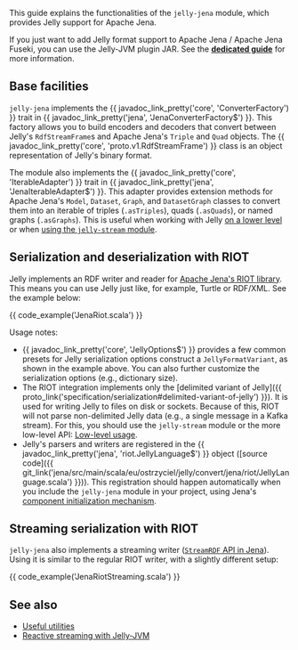 This guide explains the functionalities of the `jelly-jena` module, which provides Jelly support for Apache Jena.

If you just want to add Jelly format support to Apache Jena / Apache Jena Fuseki, you can use the Jelly-JVM plugin JAR. See the **[dedicated guide](../getting-started-plugins.md#apache-jena-apache-jena-fuseki)** for more information.

## Base facilities

`jelly-jena` implements the {{ javadoc_link_pretty('core', 'ConverterFactory') }} trait in {{ javadoc_link_pretty('jena', 'JenaConverterFactory$') }}. This factory allows you to build encoders and decoders that convert between Jelly's `RdfStreamFrame`s and Apache Jena's `Triple` and `Quad` objects. The {{ javadoc_link_pretty('core', 'proto.v1.RdfStreamFrame') }} class is an object representation of Jelly's binary format.

The module also implements the {{ javadoc_link_pretty('core', 'IterableAdapter') }} trait in {{ javadoc_link_pretty('jena', 'JenaIterableAdapter$') }}. This adapter provides extension methods for Apache Jena's `Model`, `Dataset`, `Graph`, and `DatasetGraph` classes to convert them into an iterable of triples (`.asTriples`), quads (`.asQuads`), or named graphs (`.asGraphs`). This is useful when working with Jelly [on a lower level](low-level.md) or when [using the `jelly-stream` module](reactive.md).

## Serialization and deserialization with RIOT

Jelly implements an RDF writer and reader for [Apache Jena's RIOT library](https://jena.apache.org/documentation/io/). This means you can use Jelly just like, for example, Turtle or RDF/XML. See the example below:

{{ code_example('JenaRiot.scala') }}

Usage notes:

- {{ javadoc_link_pretty('core', 'JellyOptions$') }} provides a few common presets for Jelly serialization options construct a `JellyFormatVariant`, as shown in the example above. You can also further customize the serialization options (e.g., dictionary size).
- The RIOT integration implements only the [delimited variant of Jelly]({{ proto_link('specification/serialization#delimited-variant-of-jelly') }}). It is used for writing Jelly to files on disk or sockets. Because of this, RIOT will not parse non-delimited Jelly data (e.g., a single message in a Kafka stream). For this, you should use the `jelly-stream` module or the more low-level API: [Low-level usage](low-level.md).
- Jelly's parsers and writers are registered in the {{ javadoc_link_pretty('jena', 'riot.JellyLanguage$') }} object ([source code]({{ git_link('jena/src/main/scala/eu/ostrzyciel/jelly/convert/jena/riot/JellyLanguage.scala') }})). This registration should happen automatically when you include the `jelly-jena` module in your project, using Jena's [component initialization mechanism](https://jena.apache.org/documentation/notes/system-initialization.html).

## Streaming serialization with RIOT

`jelly-jena` also implements a streaming writer ([`StreamRDF` API in Jena](https://jena.apache.org/documentation/io/streaming-io.html)). Using it is similar to the regular RIOT writer, with a slightly different setup:

{{ code_example('JenaRiotStreaming.scala') }}


## See also

- [Useful utilities](utilities.md)
- [Reactive streaming with Jelly-JVM](reactive.md)
